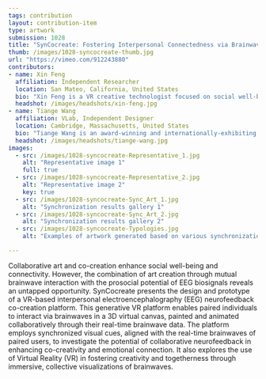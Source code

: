 ```yaml
---
tags: contribution
layout: contribution-item
type: artwork
submission: 1028
title: "SynCocreate: Fostering Interpersonal Connectedness via Brainwave-Driven Co-creation in Virtual Reality"
thumb: /images/1028-syncocreate-thumb.jpg
url: "https://vimeo.com/912243880"
contributors: 
- name: Xin Feng
  affiliation: Independent Researcher
  location: San Mateo, California, United States
  bio: "Xin Feng is a VR creative technologist focused on social well-being and affective computing. Her work blends game development and XR prototyping, creating human-centered experiences that bridge digital and physical realms. Her work has been showcased at CHI 2024, Siggraph 2023, and more."
  headshot: /images/headshots/xin-feng.jpg
- name: Tiange Wang
  affiliation: VLab, Independent Designer
  location: Cambridge, Massachusetts, United States
  bio: "Tiange Wang is an award-winning and internationally-exhibiting designer and creative technologist. Her work investigates innovative interactive paradigms among humans, technology and the environment, addressing climate change, holistic wellbeing, humanizing emerging tech, and speculative futures."
  headshot: /images/headshots/tiange-wang.jpg
images: 
  - src: /images/1028-syncocreate-Representative_1.jpg
    alt: "Representative image 1"
    full: true
  - src: /images/1028-syncocreate-Representative_2.jpg
    alt: "Representative image 2"
    key: true
  - src: /images/1028-syncocreate-Sync_Art_1.jpg
    alt: "Synchronization results gallery 1"
  - src: /images/1028-syncocreate-Sync_Art_2.jpg
    alt: "Synchronization results gallery 2"
  - src: /images/1028-syncocreate-Typologies.jpg
    alt: "Examples of artwork generated based on various synchronization events between users"

---
```


Collaborative art and co-creation enhance social well-being and
connectivity. However, the combination of art creation through mutual
brainwave interaction with the prosocial potential of EEG biosignals
reveals an untapped opportunity. SynCocreate presents the design and
prototype of a VR-based interpersonal electroencephalography (EEG)
neurofeedback co-creation platform. This generative VR platform enables
paired individuals to interact via brainwaves in a 3D virtual canvas,
painted and animated collaboratively through their real-time brainwave
data. The platform employs synchronized visual cues, aligned with the
real-time brainwaves of paired users, to investigate the potential of
collaborative neurofeedback in enhancing co-creativity and emotional
connection. It also explores the use of Virtual Reality (VR) in
fostering creativity and togetherness through immersive, collective
visualizations of brainwaves.

